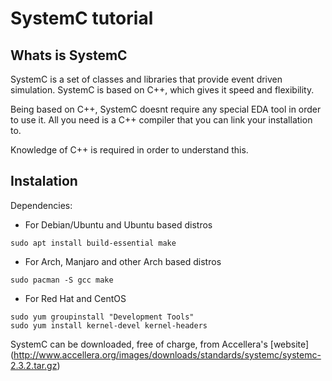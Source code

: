 # SystemC tutorial

## Whats is SystemC

SystemC is a set of classes and libraries that provide event driven simulation. SystemC is based on C++, which gives it speed and flexibility.

Being based on C++, SystemC doesnt require any special EDA tool in order to use it. All you need is a C++ compiler that you can link your installation to.

Knowledge of C++ is required in order to understand this.

## Instalation

Dependencies:

- For Debian/Ubuntu and Ubuntu based distros
```
sudo apt install build-essential make
```

- For Arch, Manjaro and other Arch based distros
```
sudo pacman -S gcc make
```
- For Red Hat and CentOS
```
sudo yum groupinstall "Development Tools"
sudo yum install kernel-devel kernel-headers
```

SystemC can be downloaded, free of charge, from Accellera's [website] (http://www.accellera.org/images/downloads/standards/systemc/systemc-2.3.2.tar.gz)
